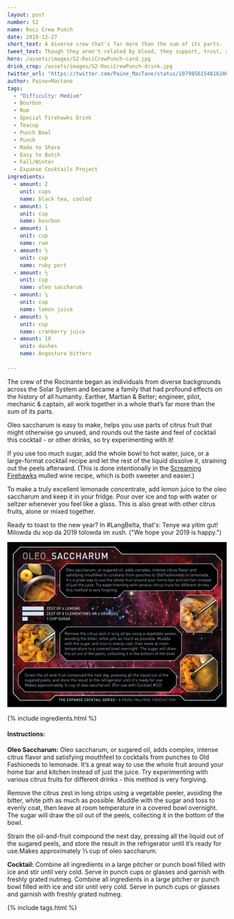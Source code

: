 ```yaml
---
layout: post
number: S2
name: Roci Crew Punch
date: 2018-12-27
short_text: A diverse crew that's far more than the sum of its parts.
tweet_text: Though they aren't related by blood, they support, trust, and love each other - a true family. The 2nd of our special drinks for making & sharing together. 
hero: /assets/images/S2-RociCrewPunch-card.jpg
drink_crop: /assets/images/S2-RociCrewPunch-drink.jpg
twitter_url: "https://twitter.com/Paine_MacTane/status/1079856154816200704"
author: Paine×Mactane
tags:
  - "Difficulty: Medium"
  - Bourbon
  - Rum
  - Special Firehawks Drink
  - Teacup
  - Punch Bowl
  - Punch
  - Made to Share
  - Easy to Batch
  - Fall/Winter
  - Expanse Cocktails Project
ingredients:
  - amount: 2
    unit: cups
    name: black tea, cooled
  - amount: 1
    unit: cup
    name: bourbon
  - amount: 1
    unit: cup
    name: rum
  - amount: ½
    unit: cup
    name: ruby port
  - amount: ½
    unit: cup
    name: oleo saccharum
  - amount: ¼
    unit: cup
    name: lemon juice
  - amount: ¼
    unit: cup
    name: cranberry juice
  - amount: 10
    unit: dashes
    name: Angostura bitters

---
```


The crew of the Rocinante began as individuals from diverse backgrounds across the Solar System and became a family that had profound effects on the history of all humanity. Earther, Martian & Belter; engineer, pilot, mechanic & captain, all work together in a whole that’s far more than the sum of its parts.

Oleo saccharum is easy to make, helps you use parts of citrus fruit that might otherwise go unused, and rounds out the taste and feel of cocktail this cocktail - or other drinks, so try experimenting with it!

If you use too much sugar, add the whole bowl to hot water, juice, or a large-format cocktail recipe and let the rest of the liquid dissolve it, straining out the peels afterward. (This is done intentionally in the [Screaming Firehawks](/cocktails/2018/12/screaming-firehawks/) mulled wine recipe, which is both sweeter and easier.)

To make a truly excellent lemonade concentrate, add lemon juice to the oleo saccharum and keep it in your fridge. Pour over ice and top with water or seltzer whenever you feel like a glass. This is also great with other citrus fruits, alone or mixed together.

Ready to toast to the new year? In #LangBelta, that's: Tenye wa yitim gut! Milowda du xop da 2019 tolowda im xush. ("We hope your 2019 is happy.")

![Picture of Oleo Saccharum instructions (text below this image)](/assets/images/Supplement-Oleo-Saccharum.jpg)

{% include ingredients.html %}

#### Instructions:

<strong>Oleo Saccharum:</strong> Oleo saccharum, or sugared oil, adds complex, intense citrus flavor and satisfying mouthfeel to cocktails from punches to Old Fashioneds to lemonade. It’s a great way to use the whole fruit around your home bar and kitchen instead of just the juice. Try experimenting with various citrus fruits for different drinks - this method is very forgiving.

Remove the citrus zest in long strips using a vegetable peeler, avoiding the bitter, white pith as much as possible. Muddle with the sugar and toss to evenly coat, then leave at room temperature in a covered bowl overnight. The sugar will draw the oil out of the peels, collecting it in the bottom of the bowl.

Strain the oil-and-fruit compound the next day, pressing all the liquid out of the sugared peels, and store the result in the refrigerator until it’s ready for use.Makes approximately ⅓ cup of oleo saccharum.

<strong>Cocktail:</strong> Combine all ingredients in a large pitcher or punch bowl filled with ice and stir until very cold. Serve in punch cups or glasses and garnish with freshly grated nutmeg. 
Combine all ingredients in a large pitcher or punch bowl filled with ice and stir until very cold. Serve in punch cups or glasses and garnish with freshly grated nutmeg. 

{% include tags.html %}
